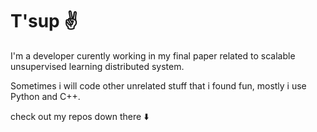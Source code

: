 # T'sup ✌️

I'm a developer curently working in my final paper related to scalable unsupervised learning distributed system.

Sometimes i will code other unrelated stuff that i found fun, mostly i use Python and C++.

check out my repos down there ⬇️
